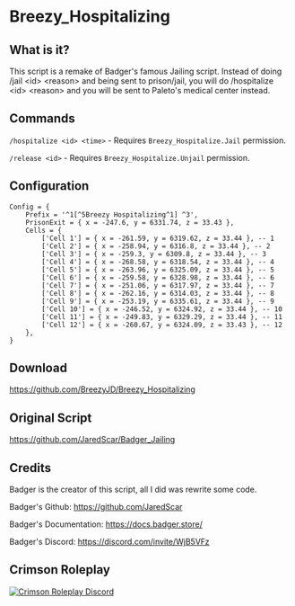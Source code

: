 # Breezy_Hospitalizing


## What is it?

This script is a remake of Badger's famous Jailing script. Instead of doing /jail &lt;id> &lt;reason> and being sent to prison/jail, you will do /hospitalize &lt;id> &lt;reason> and you will be sent to Paleto's medical center instead. 



## Commands

`/hospitalize <id> <time>` - Requires `Breezy_Hospitalize.Jail` permission. 

`/release <id>` - Requires `Breezy_Hospitalize.Unjail` permission.


## Configuration
```
Config = {
    Prefix = '^1[^5Breezy Hospitalizing^1] ^3',
    PrisonExit = { x = -247.6, y = 6331.74, z = 33.43 },
    Cells = {
        ['Cell 1'] = { x = -261.59, y = 6319.62, z = 33.44 }, -- 1
        ['Cell 2'] = { x = -258.94, y = 6316.8, z = 33.44 }, -- 2
        ['Cell 3'] = { x = -259.3, y = 6309.8, z = 33.44 }, -- 3
        ['Cell 4'] = { x = -268.58, y = 6318.54, z = 33.44 }, -- 4
        ['Cell 5'] = { x = -263.96, y = 6325.09, z = 33.44 }, -- 5
        ['Cell 6'] = { x = -259.58, y = 6328.98, z = 33.44 }, -- 6
        ['Cell 7'] = { x = -251.06, y = 6317.97, z = 33.44 }, -- 7
        ['Cell 8'] = { x = -262.16, y = 6314.03, z = 33.44 }, -- 8
        ['Cell 9'] = { x = -253.19, y = 6335.61, z = 33.44 }, -- 9
        ['Cell 10'] = { x = -246.52, y = 6324.92, z = 33.44 }, -- 10
        ['Cell 11'] = { x = -249.83, y = 6329.29, z = 33.44 }, -- 11
        ['Cell 12'] = { x = -260.67, y = 6324.09, z = 33.43 }, -- 12
    },
}
```

## Download
https://github.com/BreezyJD/Breezy_Hospitalizing

## Original Script

https://github.com/JaredScar/Badger_Jailing

## Credits

Badger is the creator of this script, all I did was rewrite some code.

Badger's Github: https://github.com/JaredScar

Badger's Documentation: https://docs.badger.store/

Badger's Discord: https://discord.com/invite/WjB5VFz


## Crimson Roleplay
[![Crimson Roleplay Discord](https://discordapp.com/api/guilds/720058651456438314/widget.png?style=banner4)](https://discord.gg/crp)

